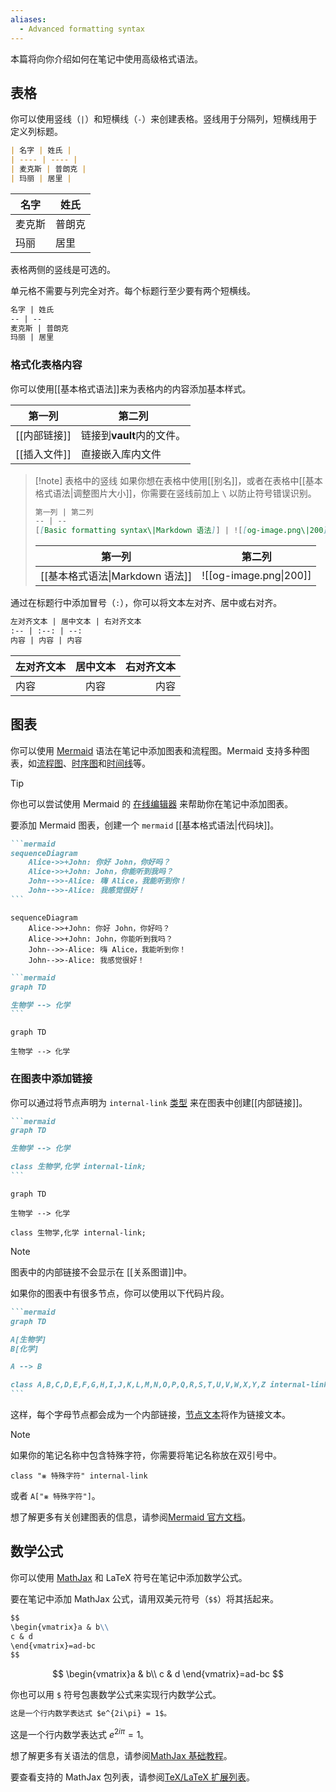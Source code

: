 ```yaml
---
aliases:
  - Advanced formatting syntax
---
```


本篇将向你介绍如何在笔记中使用高级格式语法。

## 表格

你可以使用竖线（`|`）和短横线（`-`）来创建表格。竖线用于分隔列，短横线用于定义列标题。

```md
| 名字 | 姓氏 |
| ---- | ---- |
| 麦克斯 | 普朗克 |
| 玛丽 | 居里 |
```

| 名字 | 姓氏 |
| ---- | ---- |
| 麦克斯 | 普朗克 |
| 玛丽 | 居里 |

表格两侧的竖线是可选的。

单元格不需要与列完全对齐。每个标题行至少要有两个短横线。

```md
名字 | 姓氏
-- | --
麦克斯 | 普朗克
玛丽 | 居里
```

### 格式化表格内容

你可以使用[[基本格式语法]]来为表格内的内容添加基本样式。

第一列 | 第二列
-- | --
[[内部链接]] | 链接到**vault**内的文件。
[[插入文件]] | 直接嵌入库内文件

> [!note] 表格中的竖线
> 如果你想在表格中使用[[别名]]，或者在表格中[[基本格式语法|调整图片大小]]，你需要在竖线前加上 `\` 以防止符号错误识别。
>
> ```md
> 第一列 | 第二列
> -- | --
> [[Basic formatting syntax\|Markdown 语法]] | ![[og-image.png\|200]]
> ```
>
> 第一列 | 第二列
> -- | --
> [[基本格式语法\|Markdown 语法]] | ![[og-image.png\|200]]

通过在标题行中添加冒号（`:`），你可以将文本左对齐、居中或右对齐。

```md
左对齐文本 | 居中文本 | 右对齐文本
:-- | :--: | --:
内容 | 内容 | 内容
```

左对齐文本 | 居中文本 | 右对齐文本
:-- | :--: | --:
内容 | 内容 | 内容

## 图表

你可以使用 [Mermaid](https://mermaid-js.github.io/) 语法在笔记中添加图表和流程图。Mermaid 支持多种图表，如[流程图](https://mermaid.js.org/syntax/flowchart.html)、[时序图](https://mermaid.js.org/syntax/sequenceDiagram.html)和[时间线](https://mermaid.js.org/syntax/timeline.html)等。

> [!tip]
> 你也可以尝试使用 Mermaid 的 [在线编辑器](https://mermaid-js.github.io/mermaid-live-editor) 来帮助你在笔记中添加图表。

要添加 Mermaid 图表，创建一个 `mermaid` [[基本格式语法|代码块]]。

````md
```mermaid
sequenceDiagram
    Alice->>+John: 你好 John，你好吗？
    Alice->>+John: John，你能听到我吗？
    John-->>-Alice: 嗨 Alice，我能听到你！
    John-->>-Alice: 我感觉很好！
```
````

```mermaid
sequenceDiagram
    Alice->>+John: 你好 John，你好吗？
    Alice->>+John: John，你能听到我吗？
    John-->>-Alice: 嗨 Alice，我能听到你！
    John-->>-Alice: 我感觉很好！
```

````md
```mermaid
graph TD

生物学 --> 化学
```
````

```mermaid
graph TD

生物学 --> 化学
```

### 在图表中添加链接

你可以通过将节点声明为 `internal-link` [类型](https://mermaid.js.org/syntax/flowchart.html#classes) 来在图表中创建[[内部链接]]。

````md
```mermaid
graph TD

生物学 --> 化学

class 生物学,化学 internal-link;
```
````

```mermaid
graph TD

生物学 --> 化学

class 生物学,化学 internal-link;
```

> [!note]
> 图表中的内部链接不会显示在 [[关系图谱]]中。

如果你的图表中有很多节点，你可以使用以下代码片段。

````md
```mermaid
graph TD

A[生物学]
B[化学]

A --> B

class A,B,C,D,E,F,G,H,I,J,K,L,M,N,O,P,Q,R,S,T,U,V,W,X,Y,Z internal-link;
```
````

这样，每个字母节点都会成为一个内部链接，[节点文本](https://mermaid.js.org/syntax/flowchart.html#a-node-with-text)将作为链接文本。

> [!note]
> 如果你的笔记名称中包含特殊字符，你需要将笔记名称放在双引号中。
>
> ```
> class "⨳ 特殊字符" internal-link
> ```
>
> 或者 `A["⨳ 特殊字符"]`。

想了解更多有关创建图表的信息，请参阅[Mermaid 官方文档](https://mermaid.js.org/intro/)。

## 数学公式

你可以使用 [MathJax](http://docs.mathjax.org/en/latest/basic/mathjax.html) 和 LaTeX 符号在笔记中添加数学公式。

要在笔记中添加 MathJax 公式，请用双美元符号（`$$`）将其括起来。

```md
$$
\begin{vmatrix}a & b\\
c & d
\end{vmatrix}=ad-bc
$$
```

$$
\begin{vmatrix}a & b\\
c & d
\end{vmatrix}=ad-bc
$$

你也可以用 `$` 符号包裹数学公式来实现行内数学公式。

```md
这是一个行内数学表达式 $e^{2i\pi} = 1$。
```

这是一个行内数学表达式 $e^{2i\pi} = 1$。

想了解更多有关语法的信息，请参阅[MathJax 基础教程](https://math.meta.stackexchange.com/questions/5020/mathjax-basic-tutorial-and-quick-reference)。

要查看支持的 MathJax 包列表，请参阅[TeX/LaTeX 扩展列表](http://docs.mathjax.org/en/latest/input/tex/extensions/index.html)。